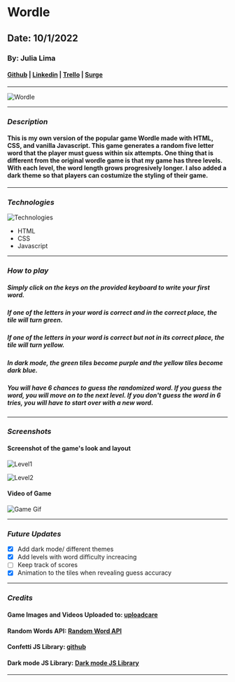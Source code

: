 # Wordle

## Date: 10/1/2022

### By: Julia Lima

#### [Github](https://github.com/julialima08) | [Linkedin](https://www.linkedin.com/in/julia-lima-279697249/) | [Trello](https://trello.com/b/qMkhhrme/wordle-julia-lima) | [Surge](https://3levelwordle.surge.sh/)

---

![Wordle](https://thenetick.co.ke/storage/2022/01/wordle.png)

---

### **_Description_**

#### This is my own version of the popular game Wordle made with HTML, CSS, and vanilla Javascript. This game generates a random five letter word that the player must guess within six attempts. One thing that is different from the original wordle game is that my game has three levels. With each level, the word length grows progresively longer. I also added a dark theme so that players can costumize the styling of their game.

---

### **_Technologies_**

![Technologies](https://p92.hu/binaries/content/gallery/p92website/technologies/htmlcssjs-details.png)

- HTML
- CSS
- Javascript

---

### **_How to play_**

##### Simply click on the keys on the provided keyboard to write your first word.

##### If one of the letters in your word is correct and in the correct place, the tile will turn green.

##### If one of the letters in your word is correct but not in its correct place, the tile will turn yellow.

##### In dark mode, the green tiles become purple and the yellow tiles become dark blue.

##### You will have 6 chances to guess the randomized word. If you guess the word, you will move on to the next level. If you don't guess the word in 6 tries, you will have to start over with a new word.

---

### **_Screenshots_**

#### Screenshot of the game's look and layout

![Level1](https://ucarecdn.com/474b179a-e59e-41fe-a334-9423866034a3/)

![Level2](https://ucarecdn.com/362f5d48-4d89-4982-bbd5-9f97b0b4d43f/)

#### Video of Game

![Game Gif](https://ucarecdn.com/cdebf3fd-a73d-4a48-9673-6d700a419989/)

---

### **_Future Updates_**

- [x] Add dark mode/ different themes
- [x] Add levels with word difficulty increacing
- [ ] Keep track of scores
- [x] Animation to the tiles when revealing guess accuracy

---

### **_Credits_**

#### Game Images and Videos Uploaded to: [uploadcare](uploadcare.com)

#### Random Words API: [Random Word API](http://random-word-api.herokuapp.com/home)

#### Confetti JS Library: [github](https://github.com/Agezao/confetti-js)

#### Dark mode JS Library: [Dark mode JS Library](https://darkmodejs.learn.uno/)

---
